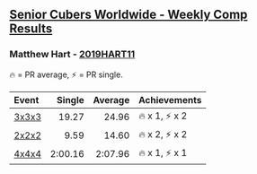 <style>table {white-space: nowrap;}</style>

## [Senior Cubers Worldwide - Weekly Comp Results](/scw-comp/results/)
### Matthew Hart - [2019HART11](https://www.worldcubeassociation.org/persons/2019HART11)

<span style="white-space: nowrap;">🔥 = PR average</span>, <span style="white-space: nowrap;">⚡ = PR single</span>.

| Event | Single | Average | Achievements|
| :-- | --: | --: | :-- |
| [3x3x3](333.md) | 19.27 | 24.96 | 🔥 x 1, ⚡ x 2 |
| [2x2x2](222.md) | 9.59 | 14.60 | 🔥 x 2, ⚡ x 2 |
| [4x4x4](444.md) | 2:00.16 | 2:07.96 | 🔥 x 1, ⚡ x 1 |

<!-- Global site tag (gtag.js) - Google Analytics -->
<script async src="https://www.googletagmanager.com/gtag/js?id=UA-86348435-3"></script>
<script>window.dataLayer = window.dataLayer || []; function gtag() {dataLayer.push(arguments);} gtag('js', new Date()); gtag('config', 'UA-86348435-3');</script>
